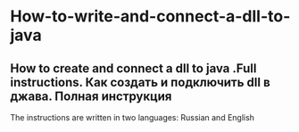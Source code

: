 # How-to-write-and-connect-a-dll-to-java
How to create and connect a dll to java .Full instructions. Как создать и подключить dll в джава. Полная инструкция
------------------------------------------------------------------------
The instructions are written in two languages: Russian and English
